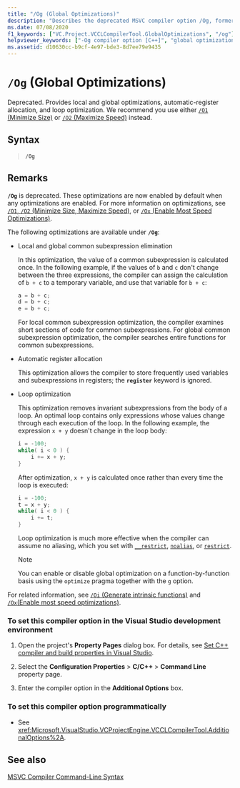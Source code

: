 ```yaml
---
title: "/Og (Global Optimizations)"
description: "Describes the deprecated MSVC compiler option /Og, formerly used to enable global optimizations."
ms.date: 07/08/2020
f1_keywords: ["VC.Project.VCCLCompilerTool.GlobalOptimizations", "/og"]
helpviewer_keywords: ["-Og compiler option [C++]", "global optimizations compiler option [C++]", "automatic register allocation", "/Og compiler option [C++]", "loop structures, optimizing", "common subexpression elimination", "Og compiler option [C++]"]
ms.assetid: d10630cc-b9cf-4e97-bde3-8d7ee79e9435
---
```

# `/Og` (Global Optimizations)

Deprecated. Provides local and global optimizations, automatic-register allocation, and loop optimization. We recommend you use either [`/O1` (Minimize Size)](o1-o2-minimize-size-maximize-speed.md) or [`/O2` (Maximize Speed)](o1-o2-minimize-size-maximize-speed.md) instead.

## Syntax

> **`/Og`**

## Remarks

**`/Og`** is deprecated. These optimizations are now enabled by default when any optimizations are enabled. For more information on optimizations, see [`/O1`, `/O2` (Minimize Size, Maximize Speed)](o1-o2-minimize-size-maximize-speed.md), or [`/Ox` (Enable Most Speed Optimizations)](ox-full-optimization.md).

The following optimizations are available under **`/Og`**:

- Local and global common subexpression elimination

   In this optimization, the value of a common subexpression is calculated once. In the following example, if the values of `b` and `c` don't change between the three expressions, the compiler can assign the calculation of `b + c` to a temporary variable, and use that variable for `b + c`:

    ```C
    a = b + c;
    d = b + c;
    e = b + c;
    ```

   For local common subexpression optimization, the compiler examines short sections of code for common subexpressions. For global common subexpression optimization, the compiler searches entire functions for common subexpressions.

- Automatic register allocation

   This optimization allows the compiler to store frequently used variables and subexpressions in registers; the **`register`** keyword is ignored.

- Loop optimization

   This optimization removes invariant subexpressions from the body of a loop. An optimal loop contains only expressions whose values change through each execution of the loop. In the following example, the expression `x + y` doesn't change in the loop body:

    ```C
    i = -100;
    while( i < 0 ) {
        i += x + y;
    }
    ```

   After optimization, `x + y` is calculated once rather than every time the loop is executed:

    ```C
    i = -100;
    t = x + y;
    while( i < 0 ) {
        i += t;
    }
    ```

   Loop optimization is much more effective when the compiler can assume no aliasing, which you set with [`__restrict`](../../cpp/extension-restrict.md), [`noalias`](../../cpp/noalias.md), or [`restrict`](../../cpp/restrict.md).

   > [!NOTE]
   > You can enable or disable global optimization on a function-by-function basis using the `optimize` pragma together with the `g` option.

For related information, see [`/Oi` (Generate intrinsic functions)](oi-generate-intrinsic-functions.md) and [`/Ox`(Enable most speed optimizations)](ox-full-optimization.md).

### To set this compiler option in the Visual Studio development environment

1. Open the project's **Property Pages** dialog box. For details, see [Set C++ compiler and build properties in Visual Studio](../working-with-project-properties.md).

1. Select the **Configuration Properties** > **C/C++** > **Command Line** property page.

1. Enter the compiler option in the **Additional Options** box.

### To set this compiler option programmatically

- See <xref:Microsoft.VisualStudio.VCProjectEngine.VCCLCompilerTool.AdditionalOptions%2A>.

## See also

[MSVC Compiler Command-Line Syntax](compiler-command-line-syntax.md)
